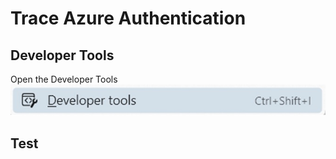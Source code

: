 # Trace Azure Authentication
## Developer Tools

Open the Developer Tools
![Developer Tools](../assets/images/DeveloperTools.jpg)

## Test


